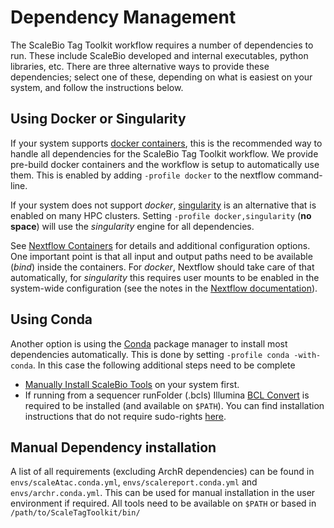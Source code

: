 # Dependency Management

The ScaleBio Tag Toolkit workflow requires a number of dependencies to run. These include ScaleBio developed and internal executables, python libraries, etc. There are three alternative ways to provide these dependencies; select one of these, depending on what is easiest on your system, and follow the instructions below.

## Using Docker or Singularity
If your system supports [docker containers](https://www.docker.com/), this is the recommended way to handle all dependencies for the ScaleBio Tag Toolkit workflow. We provide pre-build docker containers and the workflow is setup to automatically use them.
This is enabled by adding `-profile docker` to the nextflow command-line.

If your system does not support *docker*, [singularity](https://sylabs.io/docs/) is an alternative that is enabled on many HPC clusters. Setting `-profile docker,singularity` (**no space**) will use the _singularity_ engine for all dependencies. 

See [Nextflow Containers](https://www.nextflow.io/docs/latest/container.html) for details and additional configuration options. One important point is that all input and output paths need to be available (_bind_) inside the containers. For _docker_, Nextflow should take care of that automatically, for *singularity* this requires user mounts to be enabled in the system-wide configuration (see the notes in the [Nextflow documentation](https://www.nextflow.io/docs/latest/container.html#singularity)).

## Using Conda
Another option is using the [Conda](https://docs.conda.io/en/latest) package manager to install most dependencies automatically. This is done by setting `-profile conda -with-conda`. In this case the following additional steps need to be complete
- [Manually Install ScaleBio Tools](scaleBioTools.md) on your system first.
- If running from a sequencer runFolder (.bcls) Illumina [BCL Convert](https://support.illumina.com/sequencing/sequencing_software/bcl-convert.html) is required to be installed (and available on `$PATH`). You can find installation instructions that do not require sudo-rights [here](https://kb.10xgenomics.com/hc/en-us/articles/360001618231-How-to-troubleshoot-installing-bcl2fastq-or-bcl-convert).

## Manual Dependency installation
A list of all requirements (excluding ArchR dependencies) can be found in `envs/scaleAtac.conda.yml`, `envs/scalereport.conda.yml` and `envs/archr.conda.yml`. This can be used for manual installation in the user environment if required. All tools need to be available on `$PATH` or based in `/path/to/ScaleTagToolkit/bin/`
